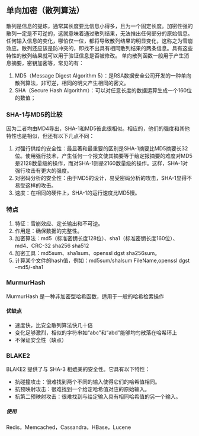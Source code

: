 ## 单向加密（散列算法）

散列是信息的提炼，通常其长度要比信息小得多，且为一个固定长度。加密性强的散列一定是不可逆的，这就意味着通过散列结果，无法推出任何部分的原始信息。任何输入信息的变化，哪怕仅一位，都将导致散列结果的明显变化，这称之为雪崩效应。散列还应该是防冲突的，即找不出具有相同散列结果的两条信息。具有这些特性的散列结果就可以用于验证信息是否被修改。
单向散列函数一般用于产生消息摘要，密钥加密等，常见的有：
1. MD5（Message Digest Algorithm 5）：是RSA数据安全公司开发的一种单向散列算法，非可逆，相同的明文产生相同的密文。
2. SHA（Secure Hash Algorithm）：可以对任意长度的数据运算生成一个160位的数值；

### SHA-1与MD5的比较

因为二者均由MD4导出，SHA-1和MD5彼此很相似。相应的，他们的强度和其他特性也是相似，但还有以下几点不同：
1. 对强行供给的安全性：最显著和最重要的区别是SHA-1摘要比MD5摘要长32 位。使用强行技术，产生任何一个报文使其摘要等于给定报摘要的难度对MD5是2128数量级的操作，而对SHA-1则是2160数量级的操作。这样，SHA-1对强行攻击有更大的强度。
2. 对密码分析的安全性：由于MD5的设计，易受密码分析的攻击，SHA-1显得不易受这样的攻击。
3. 速度：在相同的硬件上，SHA-1的运行速度比MD5慢。

### 特点

1. 特征：雪崩效应、定长输出和不可逆。
2. 作用是：确保数据的完整性。
3. 加密算法：md5（标准密钥长度128位）、sha1（标准密钥长度160位）、md4、CRC-32 sha256 sha512
4. 加密工具：md5sum、sha1sum、openssl dgst sha256sum。
5. 计算某个文件的hash值，例如：md5sum/shalsum FileName,openssl dgst –md5/-sha1

### MurmurHash

MurmurHash 是一种非加密型哈希函数，适用于一般的哈希检索操作

#### 优缺点

- 速度快，比安全散列算法快几十倍
- 变化足够激烈，相似的字符串如“abc”和“abd”能够均匀散落在哈希环上
- 不保证安全性（缺点）

### BLAKE2
BLAKE2 提供了与 SHA-3 相媲美的安全性。它具有以下特性：
- 抗碰撞攻击：很难找到两个不同的输入使得它们的哈希值相同。
- 抗预映射攻击：很难找到一个给定哈希值对应的原始输入。
- 抗第二预映射攻击：很难找到与给定输入具有相同哈希值的另一个输入。

##### 使用

Redis，Memcached，Cassandra，HBase，Lucene
